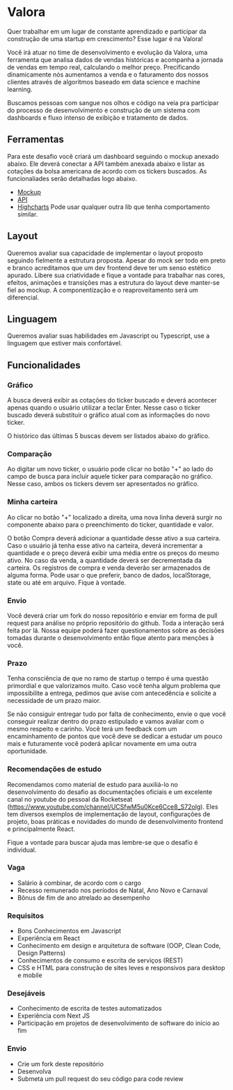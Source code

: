 # Valora #

Quer trabalhar em um lugar de constante aprendizado e participar da construção de uma startup em crescimento? Esse lugar é na Valora!

Você irá atuar no time de desenvolvimento e evolução da Valora, uma ferramenta que analisa dados de vendas históricas e acompanha a jornada de vendas em tempo real, calculando o melhor preço.
Precificando dinamicamente nós aumentamos a venda e o faturamento dos nossos clientes através de algoritmos baseado em data science e machine learning.

Buscamos pessoas com sangue nos olhos e código na veia pra participar do processo de desenvolvimento e construção de um sistema com dashboards e fluxo intenso de exibição e tratamento de dados.

## Ferramentas ##

Para este desafio você criará um dashboard seguindo o mockup anexado abaixo. Ele deverá conectar a API também anexada abaixo e listar as cotações da bolsa americana de acordo com os tickers buscados. As funcionaliades serão detalhadas logo abaixo.

* [Mockup](https://github.com/valora-org/desafio-frontend/blob/main/desafio-valora-dashboard.png)
* [API](https://financialmodelingprep.com/developer/docs/)
* [Highcharts](https://www.highcharts.com/demo/stock/intraday-candlestick) Pode usar qualquer outra lib que tenha comportamento similar.

## Layout ##

Queremos avaliar sua capacidade de implementar o layout proposto seguindo fielmente a estrutura proposta. Apesar do mock ser todo em preto e branco acreditamos que um dev frontend deve ter um senso estético apurado. Libere sua criatividade e fique a vontade para trabalhar nas cores, efeitos, animações e transições mas a estrutura do layout deve manter-se fiel ao mockup. A componentização e o reaproveitamento será um diferencial.

## Linguagem ##

Queremos avaliar suas habilidades em Javascript ou Typescript, use a linguagem que estiver mais confortável.

## Funcionalidades ##

### Gráfico ###

A busca deverá exibir as cotações do ticker buscado e deverá acontecer apenas quando o usuário utilizar a teclar Enter. Nesse caso o ticker buscado deverá substituir o gráfico atual com as informações do novo ticker.

O histórico das últimas 5 buscas devem ser listados abaixo do gráfico.

### Comparação ###

Ao digitar um novo ticker, o usuário pode clicar no botão "+" ao lado do campo de busca para incluir aquele ticker para comparação no gráfico. Nesse caso, ambos os tickers devem ser apresentados no gráfico.

### Minha carteira ###

Ao clicar no botão "+" localizado a direita, uma nova linha deverá surgir no componente abaixo para o preenchimento do ticker, quantidade e valor.

O botão Compra deverá adicionar a quantidade desse ativo a sua carteira. Caso o usuário já tenha esse ativo na carteira, deverá incrementar a quantidade e o preço deverá exibir uma média entre os preços do mesmo ativo. No caso da venda, a quantidade deverá ser decrementada da carteira.
Os registros de compra e venda deverão ser armazenados de alguma forma. Pode usar o que preferir, banco de dados, localStorage, state ou até em arquivo. Fique à vontade.

### Envio ### 

Você deverá criar um fork do nosso repositório e enviar em forma de pull request para análise no próprio repositório do github. Toda a interação será feita por lá. Nossa equipe poderá fazer questionamentos sobre as decisões tomadas durante o desenvolvimento então fique atento para menções à você.

### Prazo ### 

Tenha consciência de que no ramo de startup o tempo é uma questão primordial e que valorizamos muito. Caso você tenha algum problema que impossibilite a entrega, pedimos que avise com antecedência e solicite a necessidade de um prazo maior.

Se não consiguir entregar tudo por falta de conhecimento, envie o que você conseguir realizar dentro do prazo estipulado e vamos avaliar com o mesmo respeito e carinho. Você terá um feedback com um encaminhamento de pontos que você deve se dedicar a estudar um pouco mais e futuramente você poderá aplicar novamente em uma outra oportunidade.

### Recomendações de estudo ### 

Recomendamos como material de estudo para auxiliá-lo no desenvolvimento do desafio as documentações oficiais e um excelente canal no youtube do pessoal da Rocketseat (https://www.youtube.com/channel/UCSfwM5u0Kce6Cce8_S72olg). Eles tem diversos exemplos de implementação de layout, configurações de projeto, boas práticas e novidades do mundo de desenvolvimento frontend e principalmente React.

Fique a vontade para buscar ajuda mas lembre-se que o desafio é individual.


### Vaga ###

* Salário à combinar, de acordo com o cargo
* Recesso remunerado nos períodos de Natal, Ano Novo e Carnaval
* Bônus de fim de ano atrelado ao desempenho

### Requisitos ###

* Bons Conhecimentos em Javascript
* Experiência em React
* Conhecimento em design e arquitetura de software (OOP, Clean Code, Design Patterns)
* Conhecimentos de consumo e escrita de serviços (REST)
* CSS e HTML para construção de sites leves e responsivos para desktop e mobile

### Desejáveis ###

* Conhecimento de escrita de testes automatizados
* Experiência com Next JS
* Participação em projetos de desenvolvimento de software do início ao fim

### Envio ###

* Crie um fork deste repositório
* Desenvolva
* Submeta um pull request do seu código para code review
